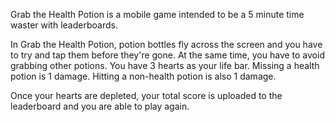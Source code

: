 Grab the Health Potion is a mobile game intended to be a 5 minute time waster with leaderboards.

In Grab the Health Potion, potion bottles fly across the screen and you have to try and tap them before they're gone. At the same time, you have to avoid grabbing other potions. You have 3 hearts as your life
bar. Missing a health potion is 1 damage. Hitting a non-health potion is also 1 damage.

Once your hearts are depleted, your total score is uploaded to the leaderboard and you are able to play again.
